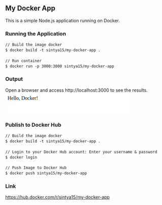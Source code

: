## My Docker App
This is a simple Node.js application running on Docker.

### Running the Application
```markdown
// Build the image docker
$ docker build -t sintya15/my-docker-app .

// Run container
$ docker run -p 3000:3000 sintya15/my-docker-app
```
### Output
Open a browser and access http://localhost:3000 to see the results.
![Gambar Proyek](https://raw.githubusercontent.com/Siintya/devops-with-docker/master/part-1/exercise-1.15/exercise-1.15.png)
### Publish to Docker Hub
```markdown
// Build the image docker
$ docker build -t sintya15/my-docker-app .

// Login to your Docker Hub account: Enter your username & password
$ docker login

// Push Image to Docker Hub
$ docker push sintya15/my-docker-app
```
### Link
https://hub.docker.com/r/sintya15/my-docker-app

